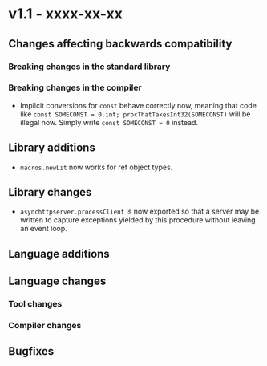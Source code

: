 # v1.1 - xxxx-xx-xx


## Changes affecting backwards compatibility



### Breaking changes in the standard library



### Breaking changes in the compiler

- Implicit conversions for `const` behave correctly now, meaning that code like `const SOMECONST = 0.int; procThatTakesInt32(SOMECONST)` will be illegal now.
  Simply write `const SOMECONST = 0` instead.


## Library additions

- `macros.newLit` now works for ref object types.


## Library changes

- `asynchttpserver.processClient` is now exported so that a server may be
  written to capture exceptions yielded by this procedure without leaving
  an event loop.


## Language additions



## Language changes



### Tool changes



### Compiler changes




## Bugfixes

